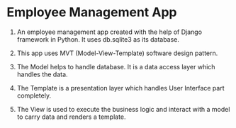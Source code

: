 # Employee Management App
1. An employee management app created with the help of Django framework in Python. It uses db.sqlite3 as its database.

2. This app uses MVT (Model-View-Template) software design pattern.

3. The Model helps to handle database. It is a data access layer which handles the data.

4. The Template is a presentation layer which handles User Interface part completely. 

5. The View is used to execute the business logic and interact with a model to carry data and renders a template.

